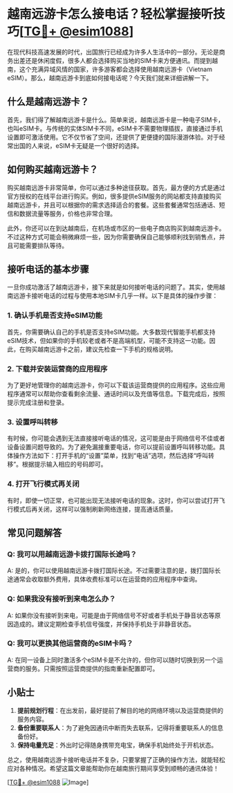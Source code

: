 # 越南远游卡怎么接电话？轻松掌握接听技巧[[TG💪+ @esim1088](https://t.me/s/esim1088)]

在现代科技高速发展的时代，出国旅行已经成为许多人生活中的一部分。无论是商务出差还是休闲度假，很多人都会选择购买当地的SIM卡来方便通讯。而提到越南，这个充满异域风情的国家，许多游客都会选择使用越南远游卡（Vietnam eSIM）。那么，越南远游卡到底如何接电话呢？今天我们就来详细讲解一下。

## 什么是越南远游卡？

首先，我们得了解越南远游卡是什么。简单来说，越南远游卡是一种电子SIM卡，也叫eSIM卡。与传统的实体SIM卡不同，eSIM卡不需要物理插拔，直接通过手机设置即可激活使用。它不仅节省了空间，还提供了更便捷的国际漫游体验。对于经常出国的人来说，eSIM卡无疑是一个很好的选择。

## 如何购买越南远游卡？

购买越南远游卡非常简单，你可以通过多种途径获取。首先，最方便的方式是通过官方授权的在线平台进行购买。例如，很多提供eSIM服务的网站都支持直接购买越南远游卡，并且可以根据你的需求选择适合的套餐。这些套餐通常包括通话、短信和数据流量等服务，价格也非常合理。

此外，你还可以在到达越南后，在机场或市区的一些电子商店购买到越南远游卡。不过这种方式可能会稍微麻烦一些，因为你需要确保自己能够顺利找到销售点，并且可能需要排队等待。

## 接听电话的基本步骤

一旦你成功激活了越南远游卡，接下来就是如何接听电话的问题了。其实，使用越南远游卡接听电话的过程与使用本地SIM卡几乎一样。以下是具体的操作步骤：

### 1. 确认手机是否支持eSIM功能

首先，你需要确认自己的手机是否支持eSIM功能。大多数现代智能手机都支持eSIM技术，但如果你的手机较老或者不是高端机型，可能不支持这一功能。因此，在购买越南远游卡之前，建议先检查一下手机的规格说明。

### 2. 下载并安装运营商的应用程序

为了更好地管理你的越南远游卡，你可以下载该运营商提供的应用程序。这些应用程序通常可以帮助你查看剩余流量、通话时间以及充值等信息。下载完成后，按照提示完成注册和登录。

### 3. 设置呼叫转移

有时候，你可能会遇到无法直接接听电话的情况，这可能是由于网络信号不佳或者设备设置问题导致的。为了避免漏接重要电话，你可以提前设置呼叫转移功能。具体操作方法如下：打开手机的“设置”菜单，找到“电话”选项，然后选择“呼叫转移”。根据提示输入相应的号码即可。

### 4. 打开飞行模式再关闭

有时，即使一切正常，也可能出现无法接听电话的现象。这时，你可以尝试打开飞行模式后再关闭，这样可以强制刷新网络连接，提高通话质量。

## 常见问题解答

### Q: 我可以用越南远游卡拨打国际长途吗？

A: 是的，你可以使用越南远游卡拨打国际长途。不过需要注意的是，拨打国际长途通常会收取额外费用，具体收费标准可以在运营商的应用程序中查询。

### Q: 如果我没有接听到来电怎么办？

A: 如果你没有接听到来电，可能是由于网络信号不好或者手机处于静音状态等原因造成的。建议定期检查手机信号强度，并保持手机处于非静音状态。

### Q: 我可以更换其他运营商的eSIM卡吗？

A: 在同一设备上同时激活多个eSIM卡是不允许的，但你可以随时切换到另一个运营商的服务。只需按照运营商提供的指南重新配置即可。

## 小贴士

1. **提前规划行程**：在出发前，最好提前了解目的地的网络环境以及运营商提供的服务内容。
2. **备份重要联系人**：为了避免因通讯中断而失去联系，记得将重要联系人的信息备份好。
3. **保持电量充足**：外出时记得随身携带充电宝，确保手机始终处于开机状态。

总之，使用越南远游卡接听电话并不复杂，只要掌握了正确的操作方法，就能轻松应对各种情况。希望这篇文章能帮助你在越南旅行期间享受到顺畅的通讯体验！

[[TG💪+ @esim1088](https://t.me/s/esim1088) ![Image](https://i.postimg.cc/4NQfJmqS/Snipaste-2025-05-13-00-14-12.png)]